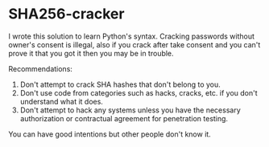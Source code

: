 # SHA256-cracker

I wrote this solution to learn Python's syntax. Cracking passwords without owner's consent is illegal, also if you crack after take consent and you can't prove it that you got it then you may be in trouble.

Recommendations:
1. Don't attempt to crack SHA hashes that don't belong to you.
2. Don't use code from categories such as hacks, cracks, etc. if you don't understand what it does.
3. Don't attempt to hack any systems unless you have the necessary authorization or contractual agreement for penetration testing.


You can have good intentions but other people don't know it. 

